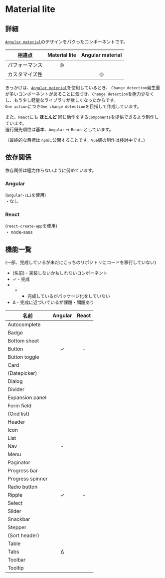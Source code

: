 # Material lite


## 詳細

[`Angular material`](https://material.angular.io/)のデザインをパクったコンポーネントです。
<br>

| 相違点 | Material lite | Angular material |
| :-: | :-: | :-: |
| パフォーマンス | ◎ |   |
| カスタマイズ性 |    | ◎ |

きっかけは、[`Angular material`](https://material.angular.io/)を使用しているとき、
`Change detection`発生量が多いコンポーネントがあることに気づき、`Change detection`を極力少なくし、もう少し軽量なライブラリが欲しくなったからです。<br>
`One action`につき`One change detection`を目指して作成しています。

また、`React`にも **ほとんど** 同じ動作をする`Components`を提供できるよう制作しています。<br>
進行優先順位は基本、`Angular` => `React` としています。 

（最終的な目標は `npm`に公開することです。`Vue`版の制作は検討中です。）



## 依存関係

依存関係は極力作らないように努めています。

### Angular
(`angular-cLI`を使用) <br>
・なし

### React
(`react-create-app`を使用) <br>
・ node-sass


## 機能一覧

(一部、完成しているが未だにこっちのリポジトリにコードを移行していない)

- (名前) - 実装しないかもしれないコンポーネント
- ✓ - 完成
- - - 完成しているがパッケージ化をしていない
- Δ - 完成に近づいているが課題・問題あり

| 名前 | Angular | React |
| --- | :-: | :-: |
| Autocomplete     |   |   |
| Badge            |   |   |
| Bottom sheet     |   |   |
| Button           | ✓ | - |
| Button toggle    |   |   |
| Card             |   |   |
| (Datepicker)     |   |   |
| Dialog           |   |   |
| Divider          |   |   |
| Expansion panel  |   |   |
| Form field       |   |   |
| (Grid list)      |   |   |
| Header           |   |   |
| Icon             |   |   |
| List             |   |   |
| Nav              | - |   |
| Menu             |   |   |
| Paginator        |   |   |
| Progress bar     |   |   |
| Progress spinner |   |   |
| Radio button     |   |   |
| Ripple           | ✓ | - |
| Select           |   |   |
| Slider           |   |   |
| Snackbar         |   |   |
| Stepper          |   |   |
| (Sort header)    |   |   |
| Table            |   |   |
| Tabs             | Δ |   |
| Toolbar          |   |   |
| Tooltip          |   |   |
